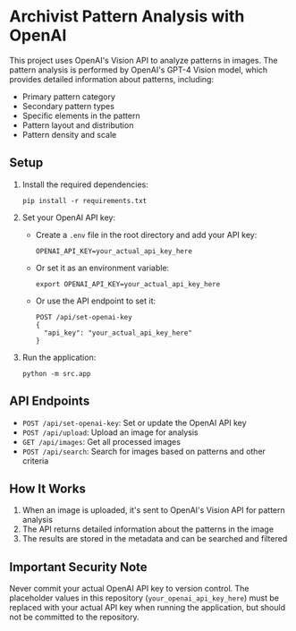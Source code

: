 # Archivist Pattern Analysis with OpenAI

This project uses OpenAI's Vision API to analyze patterns in images. The pattern analysis is performed by OpenAI's GPT-4 Vision model, which provides detailed information about patterns, including:

- Primary pattern category
- Secondary pattern types
- Specific elements in the pattern
- Pattern layout and distribution
- Pattern density and scale

## Setup

1. Install the required dependencies:
   ```
   pip install -r requirements.txt
   ```

2. Set your OpenAI API key:
   - Create a `.env` file in the root directory and add your API key:
     ```
     OPENAI_API_KEY=your_actual_api_key_here
     ```
   - Or set it as an environment variable:
     ```
     export OPENAI_API_KEY=your_actual_api_key_here
     ```
   - Or use the API endpoint to set it:
     ```
     POST /api/set-openai-key
     {
       "api_key": "your_actual_api_key_here"
     }
     ```

3. Run the application:
   ```
   python -m src.app
   ```

## API Endpoints

- `POST /api/set-openai-key`: Set or update the OpenAI API key
- `POST /api/upload`: Upload an image for analysis
- `GET /api/images`: Get all processed images
- `POST /api/search`: Search for images based on patterns and other criteria

## How It Works

1. When an image is uploaded, it's sent to OpenAI's Vision API for pattern analysis
2. The API returns detailed information about the patterns in the image
3. The results are stored in the metadata and can be searched and filtered

## Important Security Note

Never commit your actual OpenAI API key to version control. The placeholder values in this repository (`your_openai_api_key_here`) must be replaced with your actual API key when running the application, but should not be committed to the repository. 